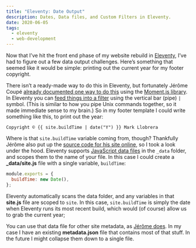 ```yaml
---
title: "Eleventy: Date Output"
description: Dates, Data files, and Custom Filters in Eleventy.
date: 2020-06-05
tags:
  - eleventy
  - web-development
---
```


Now that I’ve hit the front end phase of my website rebuild in [Eleventy](https://11ty.dev), I’ve had to figure out a few data output challenges. Here’s something that seemed like it would be simple: printing out the current year for my footer copyright.

There isn’t a ready-made way to do this in Eleventy, but fortunately Jérôme Coupé [already documented one way to do this](https://www.webstoemp.com/blog/from-jekyll-to-eleventy/) using the [Moment.js library](https://momentjs.com). In Eleventy you can [feed things into a filter](https://www.11ty.dev/docs/filters/) using the vertical bar (pipe) `|` symbol. (This is similar to how you pipe Unix commands together, so it made immediate sense to my brain.) So in my footer template I could write something like this, to print out the year:

```twig
Copyright © {{ site.buildTime | date("Y") }} Mark Llobrera
```

Where is that `site.buildTime` variable coming from, though? Thankfully Jérôme also put up the [source code for his site online](https://github.com/jeromecoupe/webstoemp), so I took a look under the hood. Eleventy supports [JavaScript data files](https://www.11ty.dev/docs/data-js/#using-js-data-files) in the `_data` folder, and scopes them to the name of your file. In this case I could create a **\_data/site.js** file with a single variable, `buildTime`:

```js
module.exports = {
  buildTime: new Date(),
};
```

Eleventy automatically scans the data folder, and any variables in that **site.js** file are scoped to `site`. In this case, `site.buildTime` is simply the date when Eleventy runs its most recent build, which would (of course) allow us to grab the current year;

You can use that data file for other site metadata, as [Jérôme does](https://github.com/jeromecoupe/webstoemp/blob/master/src/_data/site.js). In my case I have an existing **metadata.json** file that contains most of that stuff. In the future I might collapse them down to a single file.
